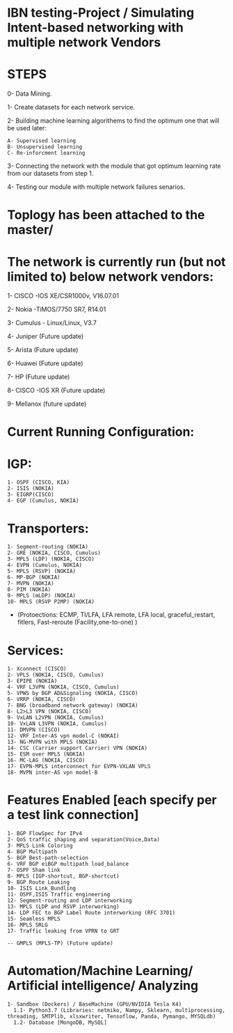 # IBN testing-Project / Simulating Intent-based networking with multiple network Vendors

# STEPS 
  0- Data Mining.
  
  1- Create datasets for each network service.
  
  2- Building machine learning algorithems to find the optimum one that will be used later:
  
    A- Supervised learning 
    B- Unsupervised learning 
    C- Re-inforcment learning
    
  3- Connecting the network with the module that got optimum learning rate from our datasets from step 1.
  
  4- Testing our module with multiple network failures senarios. 

# Toplogy has been attached to the master/       

# The network is currently run (but not limited to) below network vendors: 
  1- CISCO -IOS XE/CSR1000v, V16.07.01
  
  2- Nokia -TiMOS/7750 SR7, R14.01 
  
  3- Cumulus - Linux/Linux, V3.7
  
  4- Juniper (Future update)
  
  5- Arista (Future update)
  
  6- Huawei (Future update)
  
  7- HP (Future update)
  
  8- CISCO -IOS XR (Future update)
  
  9- Mellanox (future update)
  
# Current Running Configuration: 
  # IGP:
    1- OSPF (CISCO, KIA)
    2- ISIS (NOKIA)
    3- EIGRP(CISCO)
    4- EGP (Cumulus, NOKIA)
    
  # Transporters:  
    1- Segment-routing (NOKIA)
    2- GRE (NOKIA, CISCO, Cumulus)
    3- MPLS (LDP) (NOKIA, CISCO)
    4- EVPN (Cumulus, NOKIA)
    5- MPLS (RSVP) (NOKIA)
    6- MP-BGP (NOKIA)
    7- MVPN (NOKIA)
    8- PIM (NOKIA)
    9- MPLS (mLDP) (NOKIA)
    10- MPLS (RSVP P2MP) (NOKIA)
    
  - (Protoections: ECMP, TI/LFA, LFA remote, LFA local, graceful_restart, fitlers, Fast-reroute (Facility,one-to-one) )
  
  # Services:
    1- Xconnect (CISCO)
    2- VPLS (NOKIA, CISCO, Cumulus)
    3- EPIPE (NOKIA)
    4- VRF L3VPN (NOKIA, CISCO, Cumulus) 
    5- VPWS by BGP AD&Signaling (NOKIA, CISCO)
    6- VRRP (NOKIA, CISCO)
    7- BNG (broadband network gateway) (NOKIA)
    8- L2>L3 VPN (NOKIA, CISCO)
    9- VxLAN L2VPN (NOKIA, Cumulus) 
    10- VxLAN L3VPN (NOKIA, Cumulus)
    11- DMVPN (CISCO)
    12- VRF Inter-AS vpn model-C (NOKAI)
    13- NG-MVPN with MPLS (NOKIA)
    14- CSC (Carrier support Carrier) VPN (NOKIA)
    15- ESM over MPLS (NOKIA)
    16- MC-LAG (NOKIA, CISCO)
    17- EVPN-MPLS interconnect for EVPN-VXLAN VPLS
    18- MVPN inter-AS vpn model-B

  # Features Enabled [each specify per a test link connection]
    1- BGP FlowSpec for IPv4
    2- QoS traffic shaping and separation(Voice,Data)
    3- MPLS Link Coloring
    4- BGP Multipath 
    5- BGP Best-path-selection 
    6- VRF BGP eiBGP multipath load_balance 
    7- OSPF Sham link
    8- MPLS (IGP-shortcut, BGP-shortcut)
    9- BGP Route Leaking 
    10- ISIS Link_Bundling
    11- OSPF,ISIS Traffic engineering
    12- Segment-routing and LDP interworking 
    13- MPLS (LDP and RSVP interworking)
    14- LDP FEC to BGP Label Route interworking (RFC 3701)
    15- Seamless MPLS
    16- MPLS SRLG 
    17- Traffic leaking from VPRN to GRT
    
    -- GMPLS (MPLS-TP) (Future update)

  # Automation/Machine Learning/ Artificial intelligence/ Analyzing
    1- Sandbox (Dockers) / BaseMachine (GPU/NVIDIA Tesla K4)
      1.1- Python3.7 (Libraries: netmiko, Nampy, Sklearn, multiprocessing, threading, SMTPlib, xlsxwriter, Tensoflow, Panda, Pymango, MYSQLdb)
      1.2- Database [MongoDB, MySQL]



